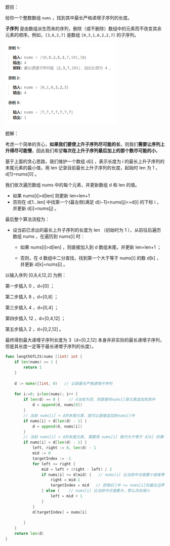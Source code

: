 题目：

给你一个整数数组 `nums` ，找到其中最长严格递增子序列的长度。

**子序列** 是由数组派生而来的序列，删除（或不删除）数组中的元素而不改变其余元素的顺序。例如，`[3,6,2,7]` 是数组 `[0,3,1,6,2,2,7]` 的子序列。

<img src="300.最长递增子序列.assets/image-20231002202301862.png" alt="image-20231002202301862" style="zoom:67%;" />

题解：

考虑一个简单的贪心，**如果我们要使上升子序列尽可能的长**，则我们**需要让序列上升得尽可能慢**，因此我们希望**每次在上升子序列最后加上的那个数尽可能的小**。

基于上面的贪心思路，我们维护一个数组 d[i] ，表示长度为 i 的最长上升子序列的末尾元素的最小值，用 len 记录目前最长上升子序列的长度，起始时 len 为 1 ，d[1]=nums[0] 。

我们依次遍历数组 nums 中的每个元素，并更新数组 d 和 len 的值。

- 如果 nums[i]>d[len] 则更新 len=len+1 
- 否则在 d[1…len] 中找第一个(最左侧)满足 d[i−1]<nums[j]<=d[i] 的下标 i ，并更新 d[i]=nums[j] 。

最后整个算法流程为：

- 设当前已求出的最长上升子序列的长度为 len （初始时为 1 ），从前往后遍历数组 nums ，在遍历到 nums[i] 时：

  - 如果 nums[i]>d[len]  ，则直接加入到 d 数组末尾，并更新 len=len+1 ；


  - 否则，在 d 数组中二分查找，找到第一个大于等于 nums[i] 的数 d[k] ，并更新 d[k]=nums[i] 。


以输入序列 [0,8,4,12,2] 为例：

第一步插入 0 ，d=[0] ；

第二步插入 8 ，d=[0,8] ；

第三步插入 4 ，d=[0,4] ；

第四步插入 12 ，d=[0,4,12] ；

第五步插入 2 ，d=[0,2,12] 。

最终得到最大递增子序列长度为  3（d=[0,2,12] 本身并非实际的最长递增子序列，但是其长度一定等于最长递增子序列的长度）。

```go
func lengthOfLIS(nums []int) int {
    if len(nums) == 1 {
        return 1
    }

    d := make([]int, 0)   // 记录最长严格递增子序列

    for i:=0; i<len(nums); i++ {
        if len(d) == 0 {    // d当前为空，则直接将nums[]首元素追加到其中
            d = append(d, nums[0])
        }
        // 当前 nums[i] > d的末尾元素，就可以直接追加到nums[]中
        if nums[i] > d[len(d) - 1] {   
            d = append(d, nums[i])
        }
        // 当前 nums[i] < d的末尾元素, 需要用 nums[i] 取代大于等于 d[k] 的第一个数(贪心策略:让d[k]尽可能的小)
        if nums[i] < d[len(d) - 1] {  
            left, right := 0, len(d) - 1
            mid := 0
            targetIndex := -1
            for left <= right {
                mid = left + (right - left) / 2
                if nums[i] <= d[mid] {   // nums[i] 比当前中点值要小或者等于，那么向左缩小
                    right = mid-1
                    targetIndex = mid   // 获取d[]中 >= nums[i]的最左边界
                } else {    // nums[i] 比当前中点值要大，那么向右缩小
                    left = mid + 1
                }
            }
            d[targetIndex] = nums[i]
            
        }
    }
    return len(d)
}
```

